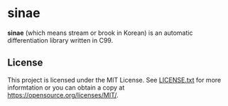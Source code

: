 # sinae

 **sinae** (which means stream or brook in Korean) is an automatic differentiation library written in C99.

## License

 This project is licensed under the MIT License.
 See [LICENSE.txt](/LICENSE.txt) for more informtation or you can obtain a copy at <https://opensource.org/licenses/MIT/>.
